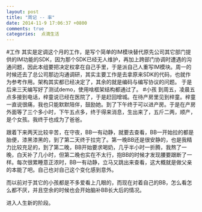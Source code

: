 ```yaml
---
layout: post
title: "周记 -- 率"
date: 2014-11-9 17:06:37 +0800
comments: true
categories:  点滴生活
---
```


#工作
其实是定调这个月的工作，是写个简单的IM模块替代原先公司其它部门提供的IM功能的SDK，因为那个SDK已经无人维护，再加上跨部门协调时遭遇的沟通问题，因此本组要把决定权拿在自己手里，于是派自己人重写IM模块。周一的时候还去了总公司那边沟通调研，其实主要工作是去拿原来SDK的代码，也就作为参考作用。架构其实都已经决定了，其余的就是编码与编写协议的问题。
于是后来三天编写好了测试demo，使用啥框架结构都通过了。
#小孩
到周五，凌晨五点多接到电话，梓童说已经在医院了，于是赶回增城。在待产房里见到梓童。梓童一直说很痛，我也只能默默陪伴，鼓励她。到了下午终于可以进产房。于是在产房外面等了三个多小时，下午五点多，终于得来消息，生出来了，五斤二两，顺产，是个女孩。我终于也成为了爸爸。

跟着下来两天比较辛苦，在守夜，BB一有动静，就要去查看，BB一开始拉的都是胎便，漆黑漆黑的，到了第二天终于拉完了。第一晚BB还是很安静的，也是我精力比较充足的，到了第二晚，BB开始要求喝奶，几乎半小时一折腾，我熬了一晚，白天补了几小时，但第二晚也实在不太行，抱BB的时候才发现腰要跟断了一样。每次很累睡意正浓时，BB一有动静，立马又跳出来查看，这大概就是做父亲的本能了吧。自己也对自己这个变化感到意外。

而以前对于其它的小孩都是不多爱看上几眼的，而现在对着自己的BB，怎么看怎么都不厌，并且空余的时候也会开始脑补BB长大后的情况。

进入人生新的阶段。
